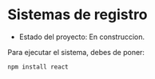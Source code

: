 <h1> Sistemas de registro</h1>

- Estado del proyecto: En construccion.

Para ejecutar el sistema, debes de poner:

```npm install react```
